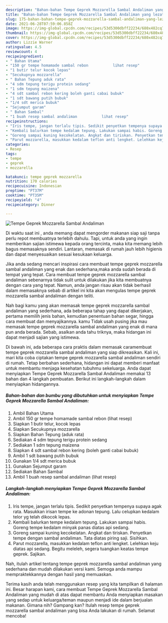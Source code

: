 ```yaml
---
description: "Bahan-bahan Tempe Geprek Mozzarella Sambal Andaliman yang lezat Untuk Jualan"
title: "Bahan-bahan Tempe Geprek Mozzarella Sambal Andaliman yang lezat Untuk Jualan"
slug: 175-bahan-bahan-tempe-geprek-mozzarella-sambal-andaliman-yang-lezat-untuk-jualan
date: 2021-06-28T07:59:06.858Z
image: https://img-global.cpcdn.com/recipes/53d5300dbff22234/680x482cq70/tempe-geprek-mozzarella-sambal-andaliman-foto-resep-utama.jpg
thumbnail: https://img-global.cpcdn.com/recipes/53d5300dbff22234/680x482cq70/tempe-geprek-mozzarella-sambal-andaliman-foto-resep-utama.jpg
cover: https://img-global.cpcdn.com/recipes/53d5300dbff22234/680x482cq70/tempe-geprek-mozzarella-sambal-andaliman-foto-resep-utama.jpg
author: Lizzie Warner
ratingvalue: 4.5
reviewcount: 4
recipeingredient:
- " Bahan Utama"
- "150 gr tempe homamade sambal rebon           lihat resep"
- "1 butir telur kocok lepas"
- "Secukupnya mozzarella"
- " Bahan Tepung aduk rata"
- "4 sdm tepung terigu protein sedang"
- "1 sdm tepung maizena"
- "4 sdt sambal rebon kering boleh ganti cabai bubuk"
- "1 sdt bawang putih bubuk"
- "1/4 sdt merica bubuk"
- "Sejumput garam"
- " Bahan Sambal"
- "1 buah resep sambal andaliman           lihat resep"
recipeinstructions:
- "Iris tempe, jangan terlalu tipis. Sedikit penyetkan tempenya supaya agak rata. Masukkan irisan tempe ke adonan tepung. Lalu celupkan kedalam telor yg telah dikocok lepas."
- "Kembali balurkan tempe kedalam tepung. Lakukan sampai habis. Goreng tempe kedalam minyak panas diatas api sedang."
- "Goreng sampai kuning kecokelatan. Angkat dan tiriskan. Penyetkan tempe dengan sambal andaliman. Tata diatas piring saji. Sisihkan."
- "Parut mozzarella, masukkan kedalam teflon anti lengket. Lelehkan keju diatas api sedang. Begitu meleleh, segera tuangkan keatas tempe geprek. Sajikan."
categories:
- Resep
tags:
- tempe
- geprek
- mozzarella

katakunci: tempe geprek mozzarella 
nutrition: 170 calories
recipecuisine: Indonesian
preptime: "PT37M"
cooktime: "PT35M"
recipeyield: "4"
recipecategory: Dinner

---
```



![Tempe Geprek Mozzarella Sambal Andaliman](https://img-global.cpcdn.com/recipes/53d5300dbff22234/680x482cq70/tempe-geprek-mozzarella-sambal-andaliman-foto-resep-utama.jpg)

Di waktu  saat ini , anda memang dapat mengorder makanan siap saji tanpa perlu repot membuatnya terlebih dahulu. Tapi, untuk anda yang ingin memberikan sajian istimewa kepada orang tercinta, maka kita memang lebih bagus memasaknya sendiri. Lantaran, memasak di rumah jauh lebih higienis dan dapat menyesuaikan sesuai kesukaan keluarga.

Jika anda sedang mencari inspirasi cara membuat tempe geprek mozzarella sambal andaliman yang enak dan sederhana,maka anda sudah berada di tempat yang tepat. Cara membuat tempe geprek mozzarella sambal andaliman  sebenarnya tidak sulit untuk dilakukan jika kita membuatnya dengan cara yang tepat. Namun, anda jangan risau akan tidak berhasil dalam memasaknya 
sebab di artikel ini kita akan mengulas tempe geprek mozzarella sambal andaliman dengan teliti.  



Nah bagi kamu yang akan memasak tempe geprek mozzarella sambal andaliman yang sederhana, ada beberapa tahap yang dapat dikerjakan, pertama memilih jenis bahan, kemudian penentuan bahan segar, hingga cara membuat dan menyajikannya. kamu Tidak usah pusing jika mau memasak tempe geprek mozzarella sambal andaliman yang enak di mana pun anda berada. Sebab, asalkan anda  tahu triknya, maka hidangan ini dapat menjadi sajian yang istimewa.

Di bawah ini, ada beberapa cara praktis  dalam memasak caramembuat tempe geprek mozzarella sambal andaliman yang siap dikreasikan. Kali ini, mari kita coba ciptakan tempe geprek mozzarella sambal andaliman sendiri di rumah. Tetap berbahan sederhana, hidangan ini dapat memberi manfaat untuk membantu menjaga kesehatan tubuhmu sekeluarga. Anda dapat menyiapkan Tempe Geprek Mozzarella Sambal Andaliman memakai 13 bahan dan 4 langkah pembuatan. Berikut ini langkah-langkah dalam menyiapkan hidangannya.

<!--inarticleads1-->

##### Bahan-bahan dan bumbu yang dibutuhkan untuk menyiapkan Tempe Geprek Mozzarella Sambal Andaliman:

1. Ambil  Bahan Utama
1. Ambil 150 gr tempe homamade sambal rebon           (lihat resep)
1. Siapkan 1 butir telur, kocok lepas
1. Siapkan Secukupnya mozzarella
1. Siapkan  Bahan Tepung (aduk rata)
1. Sediakan 4 sdm tepung terigu protein sedang
1. Sediakan 1 sdm tepung maizena
1. Siapkan 4 sdt sambal rebon kering (boleh ganti cabai bubuk)
1. Ambil 1 sdt bawang putih bubuk
1. Gunakan 1/4 sdt merica bubuk
1. Gunakan Sejumput garam
1. Sediakan  Bahan Sambal
1. Ambil 1 buah resep sambal andaliman           (lihat resep)




<!--inarticleads2-->

##### Langkah-langkah menyiapkan Tempe Geprek Mozzarella Sambal Andaliman:

1. Iris tempe, jangan terlalu tipis. Sedikit penyetkan tempenya supaya agak rata. Masukkan irisan tempe ke adonan tepung. Lalu celupkan kedalam telor yg telah dikocok lepas.
1. Kembali balurkan tempe kedalam tepung. Lakukan sampai habis. Goreng tempe kedalam minyak panas diatas api sedang.
1. Goreng sampai kuning kecokelatan. Angkat dan tiriskan. Penyetkan tempe dengan sambal andaliman. Tata diatas piring saji. Sisihkan.
1. Parut mozzarella, masukkan kedalam teflon anti lengket. Lelehkan keju diatas api sedang. Begitu meleleh, segera tuangkan keatas tempe geprek. Sajikan.




Nah, itulah artikel tentang  tempe geprek mozzarella sambal andaliman  yang sederhana dan mudah dilakukan versi kami. Semoga anda mampu mempraktekkannya dengan hasil yang memuaskan. 

Terima kasih anda telah menggunakan resep yang kita tampilkan di halaman ini. Besar harapan kami, cara membuat  Tempe Geprek Mozzarella Sambal Andaliman yang mudah di atas dapat membantu Anda menyiapkan masakan yang sedap untuk keluarga/teman maupun menjadi ide dalam berjualan makanan. Gimana nih? Gampang kan? Itulah resep tempe geprek mozzarella sambal andaliman yang bisa Anda lakukan di rumah. Selamat mencoba!

